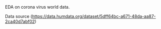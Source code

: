 EDA on corona virus world data.

Data source (https://data.humdata.org/dataset/5dff64bc-a671-48da-aa87-2ca40d7abf02)

